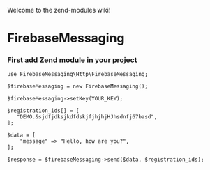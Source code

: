 Welcome to the zend-modules wiki!
# FirebaseMessaging
### First add Zend module in your project

    use FirebaseMessaging\Http\FirebaseMessaging;

    $firebaseMessaging = new FirebaseMessaging();

    $firebaseMessaging->setKey(YOUR_KEY);

    $registration_ids[] = [
       "DEMO.&sjdfjdksjkdfdskjfjhjhjHJhsdnfj67basd",
    ];

    $data = [
        "message" => "Hello, how are you?",
    ];

    $response = $firebaseMessaging->send($data, $registration_ids);
